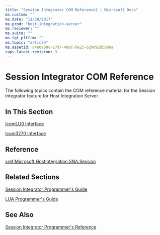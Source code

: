 ```yaml
---
title: "Session Integrator COM Reference2 | Microsoft Docs"
ms.custom: ""
ms.date: "11/30/2017"
ms.prod: "host-integration-server"
ms.reviewer: ""
ms.suite: ""
ms.tgt_pltfrm: ""
ms.topic: "article"
ms.assetid: 84e0a08c-27d7-489c-be25-629d92d598aa
caps.latest.revision: 3
---
```

# Session Integrator COM Reference
The following topics contain the COM reference material for the Session Integrator feature for Host Integration Server.  
  
## In This Section  
 [IcomLU0 Interface](../core/icomlu0-interface1.md)  
  
 [Icom3270 Interface](../core/icom3270-interface2.md)  
  
## Reference  
 <xref:Microsoft.HostIntegration.SNA.Session>  
  
## Related Sections  
 [Session Integrator Programmer's Guide](../core/session-integrator-programmer-s-guide1.md)  
  
 [LUA Programmer's Guide](../core/lua-programmer-s-guide2.md)  
  
## See Also  
 [Session Integrator Programmer's Reference](../core/session-integrator-programmer-s-reference1.md)